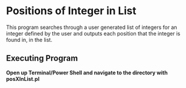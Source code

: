 # Positions of Integer in List
This program searches through a user generated list of integers for an integer defined by the user and outputs each position that the integer is found in, in the list.

## Executing Program
**Open up Terminal/Power Shell and navigate to the directory with posXInList.pl**
